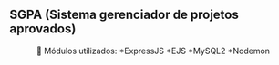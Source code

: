 ## SGPA (Sistema gerenciador de projetos aprovados)
<p align="center"> 🔗 Módulos utilizados: *ExpressJS *EJS *MySQL2 *Nodemon </p>


